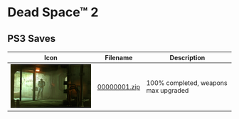 # Dead Space™ 2

## PS3 Saves

| Icon | Filename | Description |
|------|----------|-------------|
| ![Dead Space™ 2](ICON0.PNG) | [00000001.zip](00000001.zip) | 100% completed, weapons max upgraded |
